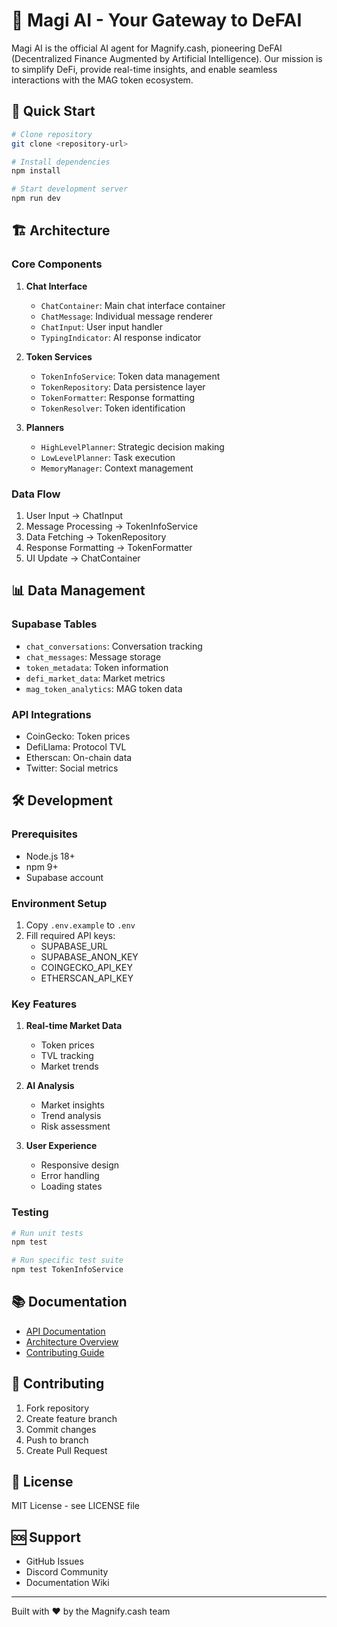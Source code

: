 # 🌟 Magi AI - Your Gateway to DeFAI

Magi AI is the official AI agent for Magnify.cash, pioneering DeFAI (Decentralized Finance Augmented by Artificial Intelligence). Our mission is to simplify DeFi, provide real-time insights, and enable seamless interactions with the MAG token ecosystem.

## 🚀 Quick Start

```bash
# Clone repository
git clone <repository-url>

# Install dependencies
npm install

# Start development server
npm run dev
```

## 🏗 Architecture

### Core Components

1. **Chat Interface**
   - `ChatContainer`: Main chat interface container
   - `ChatMessage`: Individual message renderer
   - `ChatInput`: User input handler
   - `TypingIndicator`: AI response indicator

2. **Token Services**
   - `TokenInfoService`: Token data management
   - `TokenRepository`: Data persistence layer
   - `TokenFormatter`: Response formatting
   - `TokenResolver`: Token identification

3. **Planners**
   - `HighLevelPlanner`: Strategic decision making
   - `LowLevelPlanner`: Task execution
   - `MemoryManager`: Context management

### Data Flow

1. User Input → ChatInput
2. Message Processing → TokenInfoService
3. Data Fetching → TokenRepository
4. Response Formatting → TokenFormatter
5. UI Update → ChatContainer

## 📊 Data Management

### Supabase Tables

- `chat_conversations`: Conversation tracking
- `chat_messages`: Message storage
- `token_metadata`: Token information
- `defi_market_data`: Market metrics
- `mag_token_analytics`: MAG token data

### API Integrations

- CoinGecko: Token prices
- DefiLlama: Protocol TVL
- Etherscan: On-chain data
- Twitter: Social metrics

## 🛠 Development

### Prerequisites

- Node.js 18+
- npm 9+
- Supabase account

### Environment Setup

1. Copy `.env.example` to `.env`
2. Fill required API keys:
   - SUPABASE_URL
   - SUPABASE_ANON_KEY
   - COINGECKO_API_KEY
   - ETHERSCAN_API_KEY

### Key Features

1. **Real-time Market Data**
   - Token prices
   - TVL tracking
   - Market trends

2. **AI Analysis**
   - Market insights
   - Trend analysis
   - Risk assessment

3. **User Experience**
   - Responsive design
   - Error handling
   - Loading states

### Testing

```bash
# Run unit tests
npm test

# Run specific test suite
npm test TokenInfoService
```

## 📚 Documentation

- [API Documentation](./src/docs/API.md)
- [Architecture Overview](./src/docs/ARCHITECTURE.md)
- [Contributing Guide](./src/docs/CONTRIBUTING.md)

## 🤝 Contributing

1. Fork repository
2. Create feature branch
3. Commit changes
4. Push to branch
5. Create Pull Request

## 📄 License

MIT License - see LICENSE file

## 🆘 Support

- GitHub Issues
- Discord Community
- Documentation Wiki

---

Built with ❤️ by the Magnify.cash team